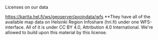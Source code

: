Licenses on our data

https://kartta.hel.fi/ws/geoserver/avoindata/wfs
**They have all of the available map data on Helsinki Region Infoshare (hri.fi) under one WFS-interface.
All of it is under CC BY 4.0, Attribution 4.0 International. We're allowed to build upon this material by this license.
